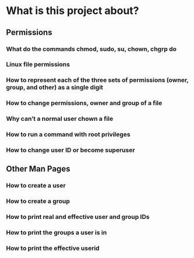 # What is this project about?

## Permissions

### What do the commands chmod, sudo, su, chown, chgrp do
### Linux file permissions
### How to represent each of the three sets of permissions (owner, group, and other) as a single digit
### How to change permissions, owner and group of a file
### Why can’t a normal user chown a file
### How to run a command with root privileges
### How to change user ID or become superuser

## Other Man Pages

### How to create a user
### How to create a group
### How to print real and effective user and group IDs
### How to print the groups a user is in
### How to print the effective userid
